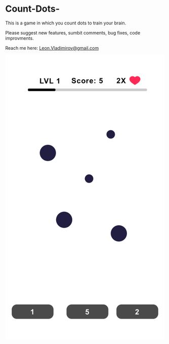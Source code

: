 # Count-Dots-
This is a game in which you count dots to train your brain.

Please suggest new features, sumbit comments, bug fixes, code improvments.

Reach me here: Leon.Vladimirov@gmail.com

![alt text](https://raw.githubusercontent.com/Leon12345679/Count-Dots-/master/DemoUIDots.png)
